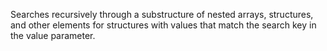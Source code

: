 Searches recursively through a substructure of nested arrays,
        structures, and other elements for structures with values that
        match the search key in the value parameter.